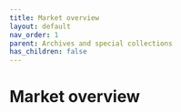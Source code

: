 ```yaml
---
title: Market overview
layout: default
nav_order: 1
parent: Archives and special collections
has_children: false
---
```


# Market overview
